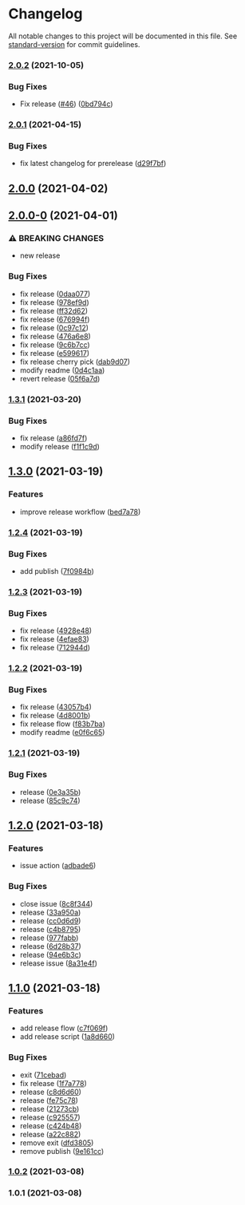 # Changelog

All notable changes to this project will be documented in this file. See [standard-version](https://github.com/conventional-changelog/standard-version) for commit guidelines.

### [2.0.2](https://github.com/wmoai/wmoai-tesuto/compare/v2.0.1...v2.0.2) (2021-10-05)


### Bug Fixes

* Fix release ([#46](https://github.com/wmoai/wmoai-tesuto/issues/46)) ([0bd794c](https://github.com/wmoai/wmoai-tesuto/commit/0bd794cce2d695ddde24476539c4647b0d2cd412))

### [2.0.1](https://github.com/wmoai/wmoai-tesuto/compare/v2.0.0...v2.0.1) (2021-04-15)


### Bug Fixes

* fix latest changelog for prerelease ([d29f7bf](https://github.com/wmoai/wmoai-tesuto/commit/d29f7bfefe9bcab36dc2230725161052ce0b836a))

## [2.0.0](https://github.com/wmoai/wmoai-tesuto/compare/v2.0.0-0...v2.0.0) (2021-04-02)

## [2.0.0-0](https://github.com/wmoai/wmoai-tesuto/compare/v1.3.1...v2.0.0-0) (2021-04-01)


### ⚠ BREAKING CHANGES

* new release

### Bug Fixes

* fix release ([0daa077](https://github.com/wmoai/wmoai-tesuto/commit/0daa07704010a86c41f1fb4ce433410afb36f7e5))
* fix release ([978ef9d](https://github.com/wmoai/wmoai-tesuto/commit/978ef9de9a12c34c675bddc60191c91aeab80287))
* fix release ([ff32d62](https://github.com/wmoai/wmoai-tesuto/commit/ff32d625b980e0a192390a052e213e5378c21a30))
* fix release ([676994f](https://github.com/wmoai/wmoai-tesuto/commit/676994f1de6a7a2e57ca920a3ee36be82e210bfd))
* fix release ([0c97c12](https://github.com/wmoai/wmoai-tesuto/commit/0c97c12af5667735da5230111301e86cdda4da50))
* fix release ([476a6e8](https://github.com/wmoai/wmoai-tesuto/commit/476a6e8de41c1f1be3fa1b9278b4c65048362b7f))
* fix release ([9c6b7cc](https://github.com/wmoai/wmoai-tesuto/commit/9c6b7cc729a66a9e8cf3a88e610bec11c9255357))
* fix release ([e599617](https://github.com/wmoai/wmoai-tesuto/commit/e5996172f069e0575a0bbefe41fb9d7dc32c443f))
* fix release cherry pick ([dab9d07](https://github.com/wmoai/wmoai-tesuto/commit/dab9d07b5d56f7efa689a838b745d082a699d2a0))
* modify readme ([0d4c1aa](https://github.com/wmoai/wmoai-tesuto/commit/0d4c1aa9d1fad8f624fe5e3e22a6cf6eb14a688f))
* revert release ([05f6a7d](https://github.com/wmoai/wmoai-tesuto/commit/05f6a7deb13d5aa06427547c62a240b6dadf6296))

### [1.3.1](https://github.com/wmoai/wmoai-tesuto/compare/v1.3.0...v1.3.1) (2021-03-20)


### Bug Fixes

* fix release ([a86fd7f](https://github.com/wmoai/wmoai-tesuto/commit/a86fd7f0ba9ade95feeb801c493758d63d329006))
* modify release ([f1f1c9d](https://github.com/wmoai/wmoai-tesuto/commit/f1f1c9d1bbbf88c9f60fa0c0354e5ad03d0cfed0))

## [1.3.0](https://github.com/wmoai/wmoai-tesuto/compare/v1.2.4...v1.3.0) (2021-03-19)


### Features

* improve release workflow ([bed7a78](https://github.com/wmoai/wmoai-tesuto/commit/bed7a78668f6ee3ec2d5c7f5b7297c1f8706dc2e))

### [1.2.4](https://github.com/wmoai/wmoai-tesuto/compare/v1.2.3...v1.2.4) (2021-03-19)


### Bug Fixes

* add publish ([7f0984b](https://github.com/wmoai/wmoai-tesuto/commit/7f0984b1e812d6db231c5e8ffe761b2f7ca16080))

### [1.2.3](https://github.com/wmoai/wmoai-tesuto/compare/v1.2.2...v1.2.3) (2021-03-19)


### Bug Fixes

* fix release ([4928e48](https://github.com/wmoai/wmoai-tesuto/commit/4928e48a1fb2356d9774441bbe9a28ec915f7d89))
* fix release ([4efae83](https://github.com/wmoai/wmoai-tesuto/commit/4efae83629144c13cfd7985f5f08f1598499176f))
* fix release ([712944d](https://github.com/wmoai/wmoai-tesuto/commit/712944d8b612f492aeff502799809f098ed12955))

### [1.2.2](https://github.com/wmoai/wmoai-tesuto/compare/v1.2.1...v1.2.2) (2021-03-19)


### Bug Fixes

* fix release ([43057b4](https://github.com/wmoai/wmoai-tesuto/commit/43057b4327feb2738acacb37666192e8691b9f32))
* fix release ([4d8001b](https://github.com/wmoai/wmoai-tesuto/commit/4d8001bbad5748022090cdce157ae92315fd8bee))
* fix release flow ([f83b7ba](https://github.com/wmoai/wmoai-tesuto/commit/f83b7ba8fda027a533ebb2c95616df29b056fe4a))
* modify readme ([e0f6c65](https://github.com/wmoai/wmoai-tesuto/commit/e0f6c6574ec8dda091edf1023550d035b4fec0ed))

### [1.2.1](https://github.com/wmoai/wmoai-tesuto/compare/v1.2.0...v1.2.1) (2021-03-19)


### Bug Fixes

* release ([0e3a35b](https://github.com/wmoai/wmoai-tesuto/commit/0e3a35bfdf52c58ac278209189bcc45b097f80e5))
* release ([85c9c74](https://github.com/wmoai/wmoai-tesuto/commit/85c9c7455a01f50db93c512b153c18851dbf8e67))

## [1.2.0](https://github.com/wmoai/wmoai-tesuto/compare/v1.1.0...v1.2.0) (2021-03-18)


### Features

* issue action ([adbade6](https://github.com/wmoai/wmoai-tesuto/commit/adbade60a71c1aa2da6059c8db5fae7119706c1a))


### Bug Fixes

* close issue ([8c8f344](https://github.com/wmoai/wmoai-tesuto/commit/8c8f344a3f4c1658d0bc6dd630d3fd8f5ad01e66))
* release ([33a950a](https://github.com/wmoai/wmoai-tesuto/commit/33a950aa2de4548374a8d0e9490c3edbad691c89))
* release ([cc0d6d9](https://github.com/wmoai/wmoai-tesuto/commit/cc0d6d91db391970d71a7f8c0c0c0c4a7cfe9cf6))
* release ([c4b8795](https://github.com/wmoai/wmoai-tesuto/commit/c4b87958265e4128bacaa3f9634116c1dd1d6377))
* release ([977fabb](https://github.com/wmoai/wmoai-tesuto/commit/977fabb1a0608c5dab1898769da8900b2bb3ef32))
* release ([6d28b37](https://github.com/wmoai/wmoai-tesuto/commit/6d28b37551f3c1e63861cbd305e5953f185e3b3f))
* release ([94e6b3c](https://github.com/wmoai/wmoai-tesuto/commit/94e6b3c76ab9fc724e3b31bc8b173e81b3b9ca93))
* release issue ([8a31e4f](https://github.com/wmoai/wmoai-tesuto/commit/8a31e4f36606011e40c87d5fe6803bd7c85c05b6))

## [1.1.0](https://github.com/wmoai/wmoai-tesuto/compare/v1.0.2...v1.1.0) (2021-03-18)


### Features

* add release flow ([c7f069f](https://github.com/wmoai/wmoai-tesuto/commit/c7f069ff6ed3b1af9430c2145c90222c9184d959))
* add release script ([1a8d660](https://github.com/wmoai/wmoai-tesuto/commit/1a8d6602c1c085621e3af5e4240e4bb3f2d2b2c7))


### Bug Fixes

* exit ([71cebad](https://github.com/wmoai/wmoai-tesuto/commit/71cebad2f39b8897d69976d3200f9c5d6f2bd5f7))
* fix release ([1f7a778](https://github.com/wmoai/wmoai-tesuto/commit/1f7a778e6d492be6cd391076bfeb19f9dfd95ad9))
* release ([c8d6d60](https://github.com/wmoai/wmoai-tesuto/commit/c8d6d60340b0bb7ba28b8cb1a97b419660bf04e0))
* release ([fe75c78](https://github.com/wmoai/wmoai-tesuto/commit/fe75c78d044eba945fcd3862ca3720627bd02a40))
* release ([21273cb](https://github.com/wmoai/wmoai-tesuto/commit/21273cb90fd2e05056a0a5fe0c68b0a9b417bc71))
* release ([c925557](https://github.com/wmoai/wmoai-tesuto/commit/c925557a3fd15048ee79d48f36b47ed69c0bda80))
* release ([c424b48](https://github.com/wmoai/wmoai-tesuto/commit/c424b48f3a79aa490c04103182307907ce258a82))
* release ([a22c882](https://github.com/wmoai/wmoai-tesuto/commit/a22c8822cfda0b32c39b64fca8e1ef464ab1fd00))
* remove exit ([dfd3805](https://github.com/wmoai/wmoai-tesuto/commit/dfd380500fa49ad837b8850126e783dd5c69405d))
* remove publish ([9e161cc](https://github.com/wmoai/wmoai-tesuto/commit/9e161cc4fedd8db359395dcaf6282f9ba624760b))

### [1.0.2](///compare/v1.0.1...v1.0.2) (2021-03-08)

### 1.0.1 (2021-03-08)
